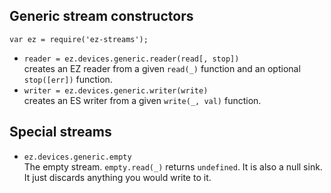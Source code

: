 ## Generic stream constructors

`var ez = require('ez-streams');`

* `reader = ez.devices.generic.reader(read[, stop])`  
  creates an EZ reader from a given `read(_)` function and an optional `stop([err])` function.
* `writer = ez.devices.generic.writer(write)`  
  creates an ES writer from a given `write(_, val)` function.
## Special streams

* `ez.devices.generic.empty`  
  The empty stream. `empty.read(_)` returns `undefined`.
  It is also a null sink. It just discards anything you would write to it.
